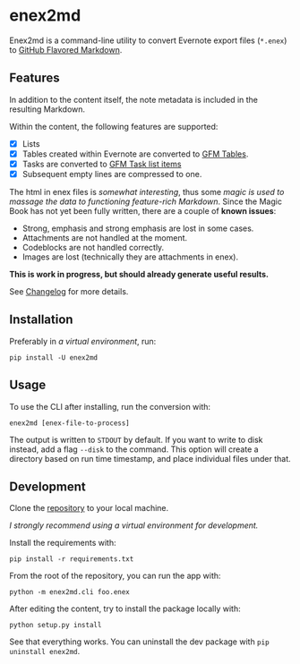 # enex2md

Enex2md is a command-line utility to convert Evernote export files (`*.enex`) to [GitHub Flavored Markdown](https://github.github.com/gfm/).

## Features

In addition to the content itself, the note metadata is included in the resulting Markdown.

Within the content, the following features are supported:

- [x] Lists
- [x] Tables created within Evernote are converted to [GFM Tables](https://github.github.com/gfm/#table).
- [x] Tasks are converted to [GFM Task list items](https://github.github.com/gfm/#task-list-item)
- [x] Subsequent empty lines are compressed to one.

The html in enex files is *somewhat interesting*, thus some *magic is used to massage the data to functioning feature-rich Markdown*. Since the Magic Book has not yet been fully written, there are a couple of **known issues**:

- Strong, emphasis and strong emphasis are lost in some cases.
- Attachments are not handled at the moment.
- Codeblocks are not handled correctly.
- Images are lost (technically they are attachments in enex).

**This is work in progress, but should already generate useful results.**

See [Changelog](https://github.com/janikarh/enex2md/blob/master/CHANGELOG.md) for more details.

## Installation

Preferably in *a virtual environment*, run:

`pip install -U enex2md`

## Usage

To use the CLI after installing, run the conversion with:

`enex2md [enex-file-to-process]`

The output is written to `STDOUT` by default. If you want to write to disk instead, add a flag `--disk` to the command. This option will create a directory based on run time timestamp, and place individual files under that.

## Development

Clone the [repository](https://github.com/janikarh/enex2md) to your local machine.

*I strongly recommend using a virtual environment for development.*

Install the requirements with:

`pip install -r requirements.txt`

From the root of the repository, you can run the app with:

`python -m enex2md.cli foo.enex`

After editing the content, try to install the package locally with:

`python setup.py install`

See that everything works. You can uninstall the dev package with `pip uninstall enex2md`.
